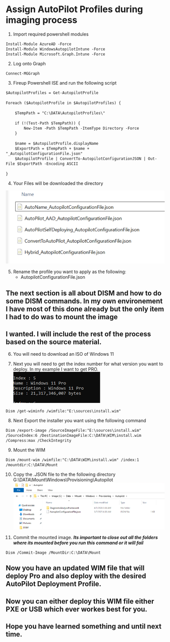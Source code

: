 
# Assign AutoPilot Profiles during imaging process

1. Import required powershell modules
```
Install-Module AzureAD -Force
Install-Module WindowsAutopilotIntune -Force
Install-Module Microsoft.Graph.Intune -Force 
```
2. Log onto Graph
```
Connect-MGGraph
```
3. Fireup Powershell ISE and run the following script
```
$AutopilotProfiles = Get-AutopilotProfile

Foreach ($AutopilotProfile in $AutopilotProfiles) {

    $TempPath = "C:\DATA\AutopilotProfiles\"

    if (!(Test-Path $TempPath)) {
        New-Item -Path $TempPath -ItemType Directory -Force
    }

    $name = $AutopilotProfile.displayName
    $ExportPath = $TempPath + $name + "_AutopilotConfigurationFile.json"
    $AutopilotProfile | ConvertTo-AutopilotConfigurationJSON | Out-File $ExportPath -Encoding ASCII

}  
```
4. Your Files will be downloaded the directory

![alt text](Assets/1.png)

5. Rename the profile you want to apply as the following:
    - AutopilotConfigurationFile.json

## The next section is all about DISM and how to do some DISM commands. In my own environement I have most of this done already but the only item I had to do was to mount the image
## I wanted. I will include the rest of the process based on the source material. 

6. You will need to download an ISO of Windows 11

7. Next you will need to get the index number for what version you want to deploy. In my example I want to get PRO.
![alt text](Assets/2.png)
```
Dism /get-wiminfo /wimfile:"E:\sources\install.wim"
```

8. Next Export the installer you want using the following command
```
Dism /export-image /SourceImageFile:"E:\sources\install.wim" /SourceIndex:6 /DestinationImageFile:C:\DATA\WIM\install.wim /Compress:max /CheckIntegrity
```

9. Mount the WIM
```
Dism /mount-wim /wimfile:"C:\DATA\WIM\install.wim" /index:1 /mountdir:C:\DATA\Mount 
```

10. Copy the .JSON file to the the following directory G:\DATA\Mount\Windows\Provisioning\Autopilot\
![alt text](Assets/3.png)

11. Commit the mounted image. ***Its important to close out all the folders where its mounted before you run this command or it will fail***
```
Dism /Commit-Image /MountDir:C:\DATA\Mount 
```
## Now you have an updated WIM file that will deploy Pro and also deploy with the desired AutoPilot Deployment Profile. 
## Now you can either deploy this WIM file either PXE or USB which ever workes best for you. 
## Hope you have learned something and until next time.  

